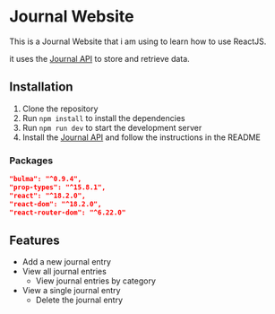 # Journal Website

This is a Journal Website that i am using to learn how to use ReactJS.

it uses the [Journal API](https://github.com/finleyjepson/Journal-Api) to store and retrieve data.

## Installation

1. Clone the repository
2. Run `npm install` to install the dependencies
3. Run `npm run dev` to start the development server
4. Install the [Journal API](https://github.com/finleyjepson/Journal-Api) and follow the instructions in the README

### Packages

```json
"bulma": "^0.9.4",
"prop-types": "^15.8.1",
"react": "^18.2.0",
"react-dom": "^18.2.0",
"react-router-dom": "^6.22.0"
```

## Features

- Add a new journal entry
- View all journal entries
  - View journal entries by category
- View a single journal entry
  - Delete the journal entry
